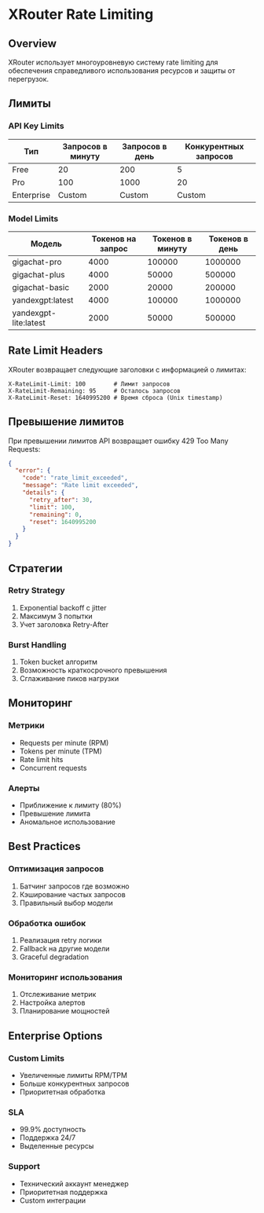 # XRouter Rate Limiting

## Overview

XRouter использует многоуровневую систему rate limiting для обеспечения справедливого использования ресурсов и защиты от перегрузок.

## Лимиты

### API Key Limits
| Тип | Запросов в минуту | Запросов в день | Конкурентных запросов |
|-----|-------------------|-----------------|----------------------|
| Free | 20 | 200 | 5 |
| Pro | 100 | 1000 | 20 |
| Enterprise | Custom | Custom | Custom |

### Model Limits
| Модель | Токенов на запрос | Токенов в минуту | Токенов в день |
|--------|-------------------|------------------|----------------|
| gigachat-pro | 4000 | 100000 | 1000000 |
| gigachat-plus | 4000 | 50000 | 500000 |
| gigachat-basic | 2000 | 20000 | 200000 |
| yandexgpt:latest | 4000 | 100000 | 1000000 |
| yandexgpt-lite:latest | 2000 | 50000 | 500000 |

## Rate Limit Headers

XRouter возвращает следующие заголовки с информацией о лимитах:

```http
X-RateLimit-Limit: 100        # Лимит запросов
X-RateLimit-Remaining: 95     # Осталось запросов
X-RateLimit-Reset: 1640995200 # Время сброса (Unix timestamp)
```

## Превышение лимитов

При превышении лимитов API возвращает ошибку 429 Too Many Requests:

```json
{
  "error": {
    "code": "rate_limit_exceeded",
    "message": "Rate limit exceeded",
    "details": {
      "retry_after": 30,
      "limit": 100,
      "remaining": 0,
      "reset": 1640995200
    }
  }
}
```

## Стратегии

### Retry Strategy
1. Exponential backoff с jitter
2. Максимум 3 попытки
3. Учет заголовка Retry-After

### Burst Handling
1. Token bucket алгоритм
2. Возможность краткосрочного превышения
3. Сглаживание пиков нагрузки

## Мониторинг

### Метрики
- Requests per minute (RPM)
- Tokens per minute (TPM)
- Rate limit hits
- Concurrent requests

### Алерты
- Приближение к лимиту (80%)
- Превышение лимита
- Аномальное использование

## Best Practices

### Оптимизация запросов
1. Батчинг запросов где возможно
2. Кэширование частых запросов
3. Правильный выбор модели

### Обработка ошибок
1. Реализация retry логики
2. Fallback на другие модели
3. Graceful degradation

### Мониторинг использования
1. Отслеживание метрик
2. Настройка алертов
3. Планирование мощностей

## Enterprise Options

### Custom Limits
- Увеличенные лимиты RPM/TPM
- Больше конкурентных запросов
- Приоритетная обработка

### SLA
- 99.9% доступность
- Поддержка 24/7
- Выделенные ресурсы

### Support
- Технический аккаунт менеджер
- Приоритетная поддержка
- Custom интеграции